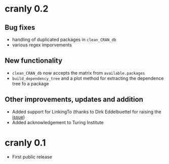 # cranly 0.2

## Bug fixes
* handling of duplicated packages in `clean_CRAN_db`
* various regex imporvements

## New functionality
* `clean_CRAN_db` now accepts the matrix from `available.packages`
* `build_dependency_tree` and a plot method for extracting the dependence tree fo a package

## Other improvements, updates and addition
* Added support for LinkingTo (thanks to Dirk Eddelbuettel for raising the [issue](https://github.com/ikosmidis/cranly/issues/1))
* Added acknowledgement to Turing Institute


# cranly 0.1

* First public release



